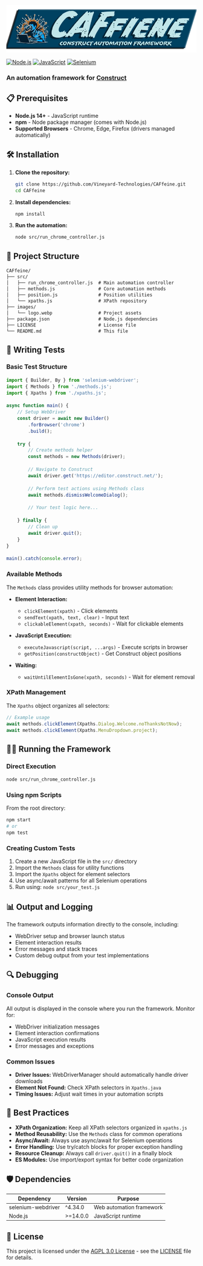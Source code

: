 ![CAFfiene Logo](images/logo.webp)

[![Node.js](https://img.shields.io/badge/Node.js-339933?style=for-the-badge&logo=nodedotjs&logoColor=white)](https://nodejs.org/)
[![JavaScript](https://img.shields.io/badge/JavaScript-F7DF1E?style=for-the-badge&logo=javascript&logoColor=black)](https://developer.mozilla.org/en-US/docs/Web/JavaScript)
[![Selenium](https://img.shields.io/badge/Selenium-43B02A?style=for-the-badge&logo=selenium&logoColor=white)](https://www.selenium.dev/)


### An automation framework for [Construct](https://www.construct.net/)

## 📋 Prerequisites

- **Node.js 14+** - JavaScript runtime
- **npm** - Node package manager (comes with Node.js)
- **Supported Browsers** - Chrome, Edge, Firefox (drivers managed automatically)

## 🛠️ Installation

1. **Clone the repository:**
   ```bash
   git clone https://github.com/Vineyard-Technologies/CAFfeine.git
   cd CAFfeine
   ```

2. **Install dependencies:**
   ```bash
   npm install
   ```

3. **Run the automation:**
   ```bash
   node src/run_chrome_controller.js
   ```

## 📁 Project Structure

```
CAFfeine/
├── src/
│   ├── run_chrome_controller.js  # Main automation controller
│   ├── methods.js                # Core automation methods
│   ├── position.js               # Position utilities
│   └── xpaths.js                 # XPath repository
├── images/
│   └── logo.webp                 # Project assets
├── package.json                  # Node.js dependencies
├── LICENSE                       # License file
└── README.md                     # This file
```

## 🧪 Writing Tests

### Basic Test Structure

```javascript
import { Builder, By } from 'selenium-webdriver';
import { Methods } from './methods.js';
import { Xpaths } from './xpaths.js';

async function main() {
    // Setup WebDriver
    const driver = await new Builder()
        .forBrowser('chrome')
        .build();
    
    try {
        // Create methods helper
        const methods = new Methods(driver);
        
        // Navigate to Construct
        await driver.get('https://editor.construct.net/');
        
        // Perform test actions using Methods class
        await methods.dismissWelcomeDialog();
        
        // Your test logic here...
        
    } finally {
        // Clean up
        await driver.quit();
    }
}

main().catch(console.error);
```

### Available Methods

The `Methods` class provides utility methods for browser automation:

- **Element Interaction:**
  - `clickElement(xpath)` - Click elements
  - `sendText(xpath, text, clear)` - Input text
  - `clickableElement(xpath, seconds)` - Wait for clickable elements

- **JavaScript Execution:**
  - `executeJavascript(script, ...args)` - Execute scripts in browser
  - `getPosition(constructObject)` - Get Construct object positions

- **Waiting:**
  - `waitUntilElementIsGone(xpath, seconds)` - Wait for element removal

### XPath Management

The `Xpaths` object organizes all selectors:

```javascript
// Example usage
await methods.clickElement(Xpaths.Dialog.Welcome.noThanksNotNow);
await methods.clickElement(Xpaths.MenuDropdown.project);
```

## 🏃‍♂️ Running the Framework

### Direct Execution

```bash
node src/run_chrome_controller.js
```

### Using npm Scripts

From the root directory:

```bash
npm start
# or
npm test
```

### Creating Custom Tests

1. Create a new JavaScript file in the `src/` directory
2. Import the `Methods` class for utility functions
3. Import the `Xpaths` object for element selectors
4. Use async/await patterns for all Selenium operations
5. Run using: `node src/your_test.js`

## 📊 Output and Logging

The framework outputs information directly to the console, including:
- WebDriver setup and browser launch status
- Element interaction results
- Error messages and stack traces
- Custom debug output from your test implementations

## 🔍 Debugging

### Console Output

All output is displayed in the console where you run the framework. Monitor for:
- WebDriver initialization messages
- Element interaction confirmations
- JavaScript execution results
- Error messages and exceptions

### Common Issues

- **Driver Issues:** WebDriverManager should automatically handle driver downloads
- **Element Not Found:** Check XPath selectors in `Xpaths.java`
- **Timing Issues:** Adjust wait times in your automation scripts

## 📝 Best Practices

- **XPath Organization:** Keep all XPath selectors organized in `xpaths.js`
- **Method Reusability:** Use the `Methods` class for common operations
- **Async/Await:** Always use async/await for Selenium operations
- **Error Handling:** Use try/catch blocks for proper exception handling
- **Resource Cleanup:** Always call `driver.quit()` in a finally block
- **ES Modules:** Use import/export syntax for better code organization

## 🛡️ Dependencies

| Dependency | Version | Purpose |
|------------|---------|---------|
| selenium-webdriver | ^4.34.0 | Web automation framework |
| Node.js | >=14.0.0 | JavaScript runtime |


## 📄 License

This project is licensed under the [AGPL 3.0 License](https://www.gnu.org/licenses/agpl-3.0.html.en) - see the [LICENSE](LICENSE) file for details.
